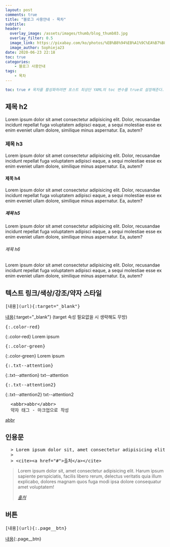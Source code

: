 ```yaml
---
layout: post
comments: true
title: "블로그 사용안내 - 목차"
subtitle:
header:
  overlay_image: /assets/images/thumb/blog_thumb03.jpg
  overlay_filter: 0.5
  image_link: https://pixabay.com/ko/photos/%EB%B8%94%EB%A1%9C%EA%B7%B8-%EB%B8%94%EB%A1%9C%EA%B9%85-%EC%9B%8C%EB%93%9C-%ED%94%84%EB%A0%88%EC%8A%A4-684748/
  image_author: Sophieja23
date: 2020-06-23 22:18
toc: true
categories:
    - 블로그 사용안내
tags:
    - 목차
---
```


```yaml
toc: true # 목차를 활성화하려면 포스트 최상단 YAML의 toc 변수를 true로 설정해준다.
```

## 제목 h2

Lorem ipsum dolor sit amet consectetur adipisicing elit. Dolor, recusandae incidunt repellat fuga voluptatem adipisci eaque, a sequi molestiae esse ex enim eveniet ullam dolore, similique minus aspernatur. Ea, autem?

### 제목 h3

Lorem ipsum dolor sit amet consectetur adipisicing elit. Dolor, recusandae incidunt repellat fuga voluptatem adipisci eaque, a sequi molestiae esse ex enim eveniet ullam dolore, similique minus aspernatur. Ea, autem?

#### 제목 h4

Lorem ipsum dolor sit amet consectetur adipisicing elit. Dolor, recusandae incidunt repellat fuga voluptatem adipisci eaque, a sequi molestiae esse ex enim eveniet ullam dolore, similique minus aspernatur. Ea, autem?

##### 제목 h5

Lorem ipsum dolor sit amet consectetur adipisicing elit. Dolor, recusandae incidunt repellat fuga voluptatem adipisci eaque, a sequi molestiae esse ex enim eveniet ullam dolore, similique minus aspernatur. Ea, autem?

###### 제목 h6

Lorem ipsum dolor sit amet consectetur adipisicing elit. Dolor, recusandae incidunt repellat fuga voluptatem adipisci eaque, a sequi molestiae esse ex enim eveniet ullam dolore, similique minus aspernatur. Ea, autem?

## 텍스트 링크/색상/강조/약자 스타일

<pre class="codebox" title="markdown 코드">
[내용](url){:target="_blank"}
</pre>

[내용](https://selosele.github.io/jekyll-theme-tidyred/){:target="_blank"}
(target 속성 필요없을 시 생략해도 무방)

<pre class="codebox" title="markdown 코드">{:.color-red}</pre>

{:.color-red}
Lorem ipsum

<pre class="codebox" title="markdown 코드">{:.color-green}</pre>

{:.color-green}
Lorem ipsum

<pre class="codebox" title="markdown 코드">{:.txt--attention}</pre>

{:.txt--attention}
txt--attention

<pre class="codebox" title="markdown 코드">{:.txt--attention2}</pre>

{:.txt--attention2}
txt--attention2

<pre class="codebox" title="markdown 코드">
  &lt;abbr&gt;abbr&lt;/abbr&gt;
  약자 태그 - 마크업으로 작성
</pre>

<abbr title="abbreviation">abbr</abbr>

## 인용문

<pre class="codebox" title="markdown 코드">
  > Lorem ipsum dolor sit, amet consectetur adipisicing elit. Harum ipsum sapiente perspiciatis, facilis libero rerum, delectus veritatis quia illum explicabo, dolores magnam quos fuga modi ipsa dolore consequatur amet voluptatem!
  >
  > &lt;cite&gt;&lt;a href="#"&gt;출처&lt;/a&gt;&lt;/cite&gt;
</pre>

> Lorem ipsum dolor sit, amet consectetur adipisicing elit. Harum ipsum sapiente perspiciatis, facilis libero rerum, delectus veritatis quia illum explicabo, dolores magnam quos fuga modi ipsa dolore consequatur amet voluptatem!
>
> <cite><a href="#">출처</a></cite>

## 버튼

<pre class="codebox" title="markdown 코드">[내용](url){:.page__btn}</pre>

[내용](https://selosele.github.io/jekyll-theme-tidyred/){:.page__btn}